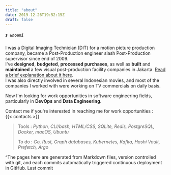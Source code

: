 ```yaml
---
title: "about"
date: 2019-12-26T19:52:15Z
draft: false
---
```


##### `$ whoami` 
I was a Digital Imaging Technician (DIT) for a motion picture production company, became a Post-Production engineer slash Post-Production supervisor since end of 2009.     
I've **designed**, **budgeted**, **processed purchases**, as well as **built** and **maintained** a few visual post-production facility companies in Jakarta. [Read a brief explanation about it here](/2019/12/26/post-production-facility-considerations).      
I was also directly involved in several Indonesian movies, and most of the companies I worked with were working on TV commercials on daily basis. 

Now I'm looking for work opportunities in software engineering fields, particularly in **DevOps** and **Data Engineering**.    

Contact me if you're interested in reaching me for work opportunities :    
{{< contacts >}}


> Tools
> : _Python, CLI/bash, HTML/CSS, SQLite, Redis, PostgreSQL, Docker, macOS, Ubuntu_      
>
> To do
> : _Go, Rust, Graph databases, Kubernetes, Kafka, Hashi Vault, Prefetch, Argo_  
> 

^The pages here are generated from Markdown files, version controlled with git, and each commits automatically triggered continuous deployment in GitHub. Last commit
